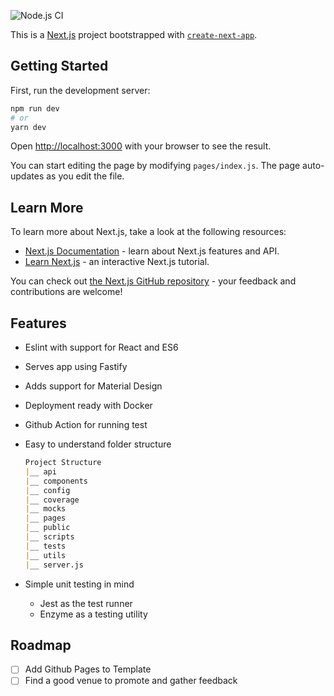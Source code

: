 ![Node.js CI](https://github.com/usmakestwo/next-app-template/workflows/Node.js%20CI/badge.svg?branch=master)

This is a [Next.js](https://nextjs.org/) project bootstrapped with [`create-next-app`](https://github.com/zeit/next.js/tree/canary/packages/create-next-app).

## Getting Started

First, run the development server:

```bash
npm run dev
# or
yarn dev
```

Open [http://localhost:3000](http://localhost:3000) with your browser to see the result.

You can start editing the page by modifying `pages/index.js`. The page auto-updates as you edit the file.

## Learn More

To learn more about Next.js, take a look at the following resources:

- [Next.js Documentation](https://nextjs.org/docs) - learn about Next.js features and API.
- [Learn Next.js](https://nextjs.org/learn) - an interactive Next.js tutorial.

You can check out [the Next.js GitHub repository](https://github.com/zeit/next.js/) - your feedback and contributions are welcome!

## Features

- Eslint with support for React and ES6
- Serves app using Fastify
- Adds support for Material Design
- Deployment ready with Docker
- Github Action for running test
- Easy to understand folder structure

    ```markdown
    Project Structure
    |__ api
    |__ components
    |__ config
    |__ coverage
    |__ mocks
    |__ pages
    |__ public
    |__ scripts
    |__ tests
    |__ utils
    |__ server.js
    ```

- Simple unit testing in mind
    - Jest as the test runner
    - Enzyme as a testing utility

## Roadmap
- [ ] Add Github Pages to Template
- [ ] Find a good venue to promote and gather feedback
